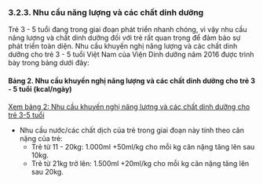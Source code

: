 ### 3.2.3. Nhu cầu năng lượng và các chất dinh dưỡng
Trẻ 3 - 5 tuổi đang trong giai đoạn phát triển nhanh chóng, vì vậy nhu cầu năng lượng và chất dinh dưỡng đối với trẻ rất quan trọng để đảm bảo sự phát triển toàn diện. Nhu cầu khuyến nghị năng lượng và các chất dinh dưỡng cho trẻ 3 - 5 tuổi Việt Nam của Viện Dinh dưỡng năm 2016 được trình bày trong bảng dưới đây:
#### Bảng 2. Nhu cầu khuyến nghị năng lượng và các chất dinh dưỡng cho trẻ 3 - 5 tuổi (kcal/ngày)
[Xem bảng 2: Nhu cầu khuyến nghị năng lượng và các chất dinh dưỡng cho trẻ 3-5 tuổi](#bai1_bang2_3-5tuoi)

- Nhu cầu nước/các chất dịch của trẻ trong giai đoạn này tính theo cân nặng của trẻ:
    - Trẻ từ 11 - 20kg: 1.000ml +50ml/kg cho mỗi kg cân nặng tăng lên sau 10kg.
    - Trẻ từ 21kg trở lên: 1.500ml +20ml/kg cho mỗi kg cân nặng tăng lên sau 20kg.